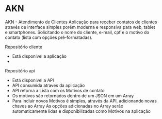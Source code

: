 # AKN
 AKN - Atendimento de Clientes
	Aplicação para receber contatos de clientes através de interface simples porém moderna e responsiva para web, tablet e smartphones. 
	Solicitando o nome do cliente, e-mail, cpf e o motivo do contato (lista com opções pré-formatadas). 

 Repositório cliente
  - Está disponivel a aplicação
  - 
  
  
 Repositório api
  - Está disponivel a API
  - API consumida atraves da aplicação
  - API retorna a Lista com os Motivos de contato
  - Os motivos são retornados dentro de um JSON em um Array
  - Para incluir novos Motivos é simples, através da API, adicionando novas chaves ao Array
    As opções adicionadas no Array serão automaticamente lidas e disponibilizadas como Motivos na aplicação